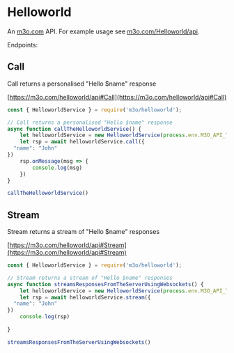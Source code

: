 # Helloworld

An [m3o.com](https://m3o.com) API. For example usage see [m3o.com/Helloworld/api](https://m3o.com/Helloworld/api).

Endpoints:

## Call

Call returns a personalised "Hello $name" response


[https://m3o.com/helloworld/api#Call](https://m3o.com/helloworld/api#Call)

```js
const { HelloworldService } = require('m3o/helloworld');

// Call returns a personalised "Hello $name" response
async function callTheHelloworldService() {
	let helloworldService = new HelloworldService(process.env.M3O_API_TOKEN)
	let rsp = await helloworldService.call({
  "name": "John"
})
	rsp.onMessage(msg => {
		console.log(msg)
	})
}

callTheHelloworldService()
```
## Stream

Stream returns a stream of "Hello $name" responses


[https://m3o.com/helloworld/api#Stream](https://m3o.com/helloworld/api#Stream)

```js
const { HelloworldService } = require('m3o/helloworld');

// Stream returns a stream of "Hello $name" responses
async function streamsResponsesFromTheServerUsingWebsockets() {
	let helloworldService = new HelloworldService(process.env.M3O_API_TOKEN)
	let rsp = await helloworldService.stream({
  "name": "John"
})
	console.log(rsp)
	
}

streamsResponsesFromTheServerUsingWebsockets()
```
